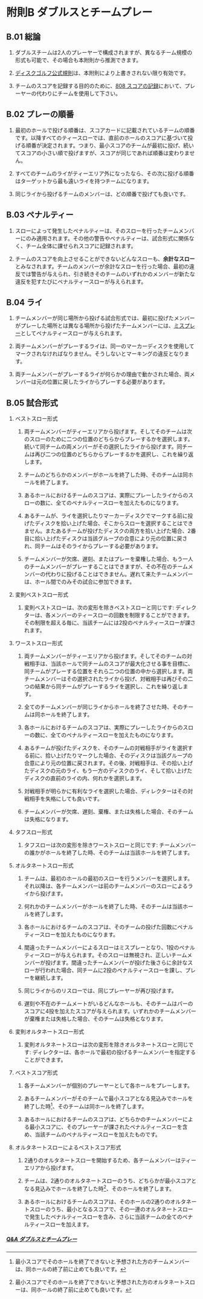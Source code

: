 # 附則B ダブルスとチームプレー

## B.01 総論

1. ダブルスチームは2人のプレーヤーで構成されますが、異なるチーム規模の形式も可能で、その場合も本附則から推測できます。

1. [ディスクゴルフ公式規則](index)は、本附則により上書きされない限り有効です。

1. チームのスコアを記録する目的のために、[808 スコアの記録](808)において、プレーヤーの代わりにチームを使用して下さい。

## B.02 プレーの順番

1. 最初のホールで投げる順番は、スコアカードに記載されているチームの順番です。以降すべてのティースローでは、直前のホールのスコアに基づいて投げる順番が決定されます。つまり、最小スコアのチームが最初に投げ、続いてスコアの小さい順で投げますが、スコアが同じであれば順番は変わりません。

1. すべてのチームのライがティーエリア外になったなら、その次に投げる順番はターゲットから最も遠いライを持つチームになります。

1. 同じライから投げるチームのメンバーは、どの順番で投げても良いです。

## B.03 ペナルティー

1. スローによって発生したペナルティーは、そのスローを行ったチームメンバーにのみ適用されます。その他の警告やペナルティーは、試合形式に関係なく、チーム全体に課せられスコアに記録されます。

1. チームのスコアを向上させることができないどんなスローも、**余計なスロー**とみなされます。チームのメンバーが余計なスローを行った場合、最初の違反では警告が与えられ、引き続きそのチームのいずれかのメンバーが新たな違反を犯すたびにペナルティースローが与えられます。

## B.04 ライ

1. チームメンバーが同じ場所から投げる試合形式では、最初に投げたメンバーがプレーした場所とは異なる場所から投げたチームメンバーには、[ミスプレー](811)としてペナルティースローが与えられます。

1. 両チームメンバーがプレーするライは、同一のマーカーディスクを使用してマークされなければなりません。そうしないとマーキングの違反となります。

1. 両チームメンバーがプレーするライが何らかの理由で動かされた場合、両メンバーは元の位置に戻したライからプレーする必要があります。

## B.05 試合形式

1. ベストスロー形式

    1. 両チームメンバーがティーエリアから投げます。そしてそのチームは次のスローのために二つの位置のどちらからプレーするかを選択します。続いて同チームの両メンバーがその選択したライから投げます。同チームは再び二つの位置のどちらからプレーするかを選択し、これを繰り返します。

    1. チームのどちらかのメンバーがホールを終了した時、そのチームは同ホールを終了します。

    1. あるホールにおけるチームのスコアは、実際にプレーしたライからのスローの数に、全てのペナルティースローを加えたものになります。

    1. あるチームが、ライを選択したりマーカーディスクでマークする前に投げたディスクを拾い上げた場合、そこからスローを選択することはできません。またあるチームが投げたディスクの両方を拾い上げた場合、2番目に拾い上げたディスクは当該グループの合意により元の位置に戻され、同チームはそのライからプレーする必要があります。

    1. チームメンバーが欠席、遅刻、またはプレーを棄権した場合、もう一人のチームメンバーがプレーすることはできますが、その不在のチームメンバーの代わりに投げることはできません。遅れて来たチームメンバーは、ホール間でのみその試合に参加できます。

1. 変則ベストスロー形式

    1. 変則ベストスローは、次の変形を除きベストスローと同じです: ディレクターは、各メンバーのティースローの回数を制限することができます。その制限を超える毎に、当該チームには2投のペナルティースローが課されます。

1. ワーストスロー形式

    1. 両チームメンバーがティーエリアから投げます。そしてそのチームの対戦相手は、当該ホールで同チームのスコアが最大化させる事を目標に、同チームがプレーする位置をそれら二つの位置の中から選択します。両チームメンバーはその選択されたライから投げ、対戦相手は再びその二つの結果から同チームがプレーするライを選択し、これを繰り返します。

    1. 全てのチームメンバーが同じライからホールを終了させた時、そのチームは同ホールを終了します。

    1. 各ホールにおけるチームのスコアは、実際にプレーしたライからのスローの数に、全てのペナルティースローを加えたものになります。

    1. あるチームが投げたディスクを、そのチームの対戦相手がライを選択する前に、拾い上げたりマークした場合、そのディスクは当該グループの合意により元の位置に戻されます。その後、対戦相手は、その拾い上げたディスクの元のライ、もう一方のディスクのライ、そして拾い上げたディスクの直前のライの内、何れかを選択します。

    1. 対戦相手が明らかに有利なライを選択した場合、ディレクターはその対戦相手を失格にしても良いです。

    1. チームメンバーが欠席、遅刻、棄権、または失格した場合、そのチームは失格になります。

1. タフスロー形式

    1. タフスローは次の変形を除きワーストスローと同じです: チームメンバーの誰かがホールを終了した時、そのチームは当該ホールを終了します。

1. オルタネートスロー形式

    1. チームは、最初のホールの最初のスローを行うメンバーを選択します。それ以降は、各チームメンバーは前のチームメンバーのスローによるライから投げます。

    1. 何れかのチームメンバーがホールを終了した時、そのチームは当該ホールを終了します。

    1. 各ホールにおけるチームのスコアは、そのチームの投げた回数にペナルティースローを加えたものになります。

    1. 間違ったチームメンバーによるスローはミスプレーとなり、1投のペナルティースローが与えられます。そのスローは無視され、正しいチームメンバーが投げます。間違ったチームメンバーが投げた後さらに余計なスローが行われた場合、同チームに2投のペナルティースローを課し、プレーを継続します。

    1. 同じライからのリスローでは、同じプレーヤーが再び投げます。

    1. 遅刻や不在のチームメートがいるどんなホールも、そのチームはパーのスコアに4投を加えたスコアが与えられます。いずれかのチームメンバーが棄権または失格した場合、そのチームは失格となります。

1. 変則オルタネートスロー形式

    1. 変則オルタネートスローは次の変形を除きオルタネートスローと同じです: ディレクターは、各ホールで最初の投げるチームメンバーを指定することができます。

1. ベストスコア形式

    1. 各チームメンバーが個別のプレーヤーとして各ホールをプレーします。

    1. あるチームメンバーがそのチームで最小スコアとなる見込みでホールを終了した時[^1]、そのチームは同ホールを終了します。

    1. あるホールにおけるチームのスコアは、どちらかのチームメンバーによる最小スコアに、そのプレーヤーが課されたペナルティースローを含め、当該チームのペナルティースローを加えたものです。

1. オルタネートスローによるベストスコア形式

    1. 2通りのオルタネートスローを開始するため、各チームメンバーはティーエリアから投げます。
    
    1. チームは、2通りのオルタネートスローのうち、どちらかが最小スコアとなる見込みでホールを終了した時[^2]、そのホールを終了します。
    
    1. あるホールにおけるチームのスコアは、そのホールの2通りのオルタネートスローのうち、最小となるスコアで、その一連のオルタネートスローで発生したペナルティースローを含み、さらに当該チームの全てのペナルティースローを加えます。

##### [Q&A ダブルスとチームプレー](qa-dou)

[^1]: 最小スコアでそのホールを終了できないと予想された方のチームメンバーは、同ホールの終了前に止めても良いです。

[^2]: 最小スコアでそのホールを終了できないと予想された方のオルタネートスローは、同ホールの終了前に止めても良いです。
